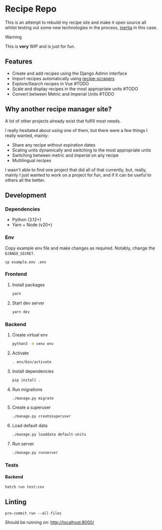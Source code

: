 # Recipe Repo

This is an attempt to rebuild my recipe site and make it open source all whilst testing out some new technologies in the process, [inertia](https://github.com/inertiajs/inertia) in this case.

> [!WARNING]
> This is **very** WIP and is just for fun.

## Features
- Create and add recipes using the Django Admin interface
- Import recipes automatically using [recipe-scrapers](https://github.com/hhursev/recipe-scrapers)
- Explore/Search recipes in Vue #TODO
- Scale and display recipes in the most appropriate units #TODO
- Convert between Metric and Imperial Units #TODO

## Why another recipe manager site?

A lot of other projects already exist that fulfill most needs.

I really hesitated about using one of them, but there were a few things I really wanted, mainly:
   - Share any recipe without expiration dates
   - Scaling units dynamically and switching to the most appropriate units
   - Switching between metric and imperial on any recipe
   - Multilingual recipes

I wasn't able to find one project that did all of that currently, but, really, mainly I just wanted to work on a project for fun, and if it can be useful to others all the better.

## Development

### Dependencies
 - Python (3.12+)
 - Yarn + Node (v20+)

### Env

Copy example env file and make changes as required.
Notably, change the `DJANGO_SECRET`.

```shell
cp example.env .env
```

### Frontend

1. Install packages
    ```bash
    yarn
    ```
2. Start dev server
    ```bash
    yarn dev
    ```

### Backend

1. Create virtual env
    ```bash
    python3 -m venv env
    ```
2. Activate
    ```bash
    . env/bin/activate
    ```
3. Install dependencies
    ```bash
    pip install .
    ```
4. Run migrations
    ```bash
    ./manage.py migrate
    ```
5. Create a superuser
    ```bash
    ./manage.py createsuperuser
    ```
6. Load default data
    ```bash
    ./manage.py loaddata default-units
    ```
7. Run server
    ```bash
    ./manage.py runserver
    ```

### Tests

#### Backend

```bash
hatch run test:cov
```

## Linting

```shell
pre-commit run --all-files
```

Should be running on: <http://localhost:8000/>
